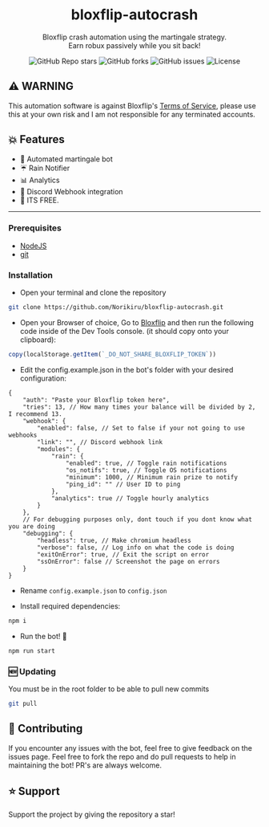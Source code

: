 <h1 align="center">bloxflip-autocrash</h1>
<p align="center">Bloxflip crash automation using the martingale strategy.<br>Earn robux passively while you sit back!</p>

<p align="center"><img alt="GitHub Repo stars" src="https://img.shields.io/github/stars/Norikiru/bloxflip-autocrash?color=yellow&style=flat-square"> <img alt="GitHub forks" src="https://img.shields.io/github/forks/Norikiru/bloxflip-autocrash?style=flat-square"> <img alt="GitHub issues" src="https://img.shields.io/github/issues/Norikiru/bloxflip-autocrash?style=flat-square"> <img alt="License" src="https://img.shields.io/badge/License-GPLv3-blue.svg?style=flat-square"></p>

## ⚠️ WARNING 
This automation software is against Bloxflip's [Terms of Service](https://bloxflip.com/terms "Terms of Service"), please use this at your own risk and I am not responsible for any terminated accounts.

## 💥 Features 
- 🤖 Automated martingale bot
- ☔ Rain Notifier
- 📊 Analytics
- 🏓 Discord Webhook integration
- 🤑 ITS FREE.

------------

### Prerequisites
- [NodeJS](https://nodejs.org/en/download/ "NodeJS v16.17.0^")
- [git](https://git-scm.com/downloads "git")

### Installation
- Open your terminal and clone the repository
```bash
git clone https://github.com/Norikiru/bloxflip-autocrash.git
```

- Open your Browser of choice, Go to [Bloxflip](http://bloxflip.com "Bloxflip") and then run the following code inside of the Dev Tools console. (it should copy onto your clipboard):
```js
copy(localStorage.getItem(`_DO_NOT_SHARE_BLOXFLIP_TOKEN`))
```

- Edit the config.example.json in the bot's folder with your desired configuration:
```jsonc
{
    "auth": "Paste your Bloxflip token here",
    "tries": 13, // How many times your balance will be divided by 2, I recommend 13.
    "webhook": {
        "enabled": false, // Set to false if your not going to use webhooks
        "link": "", // Discord webhook link
        "modules": {
            "rain": {
                "enabled": true, // Toggle rain notifications
                "os_notifs": true, // Toggle OS notifications
                "minimum": 1000, // Minimum rain prize to notify
                "ping_id": "" // User ID to ping
            },
            "analytics": true // Toggle hourly analytics
        }
    },
    // For debugging purposes only, dont touch if you dont know what you are doing
    "debugging": {
        "headless": true, // Make chromium headless
        "verbose": false, // Log info on what the code is doing
        "exitOnError": true, // Exit the script on error
        "ssOnError": false // Screenshot the page on errors
    }
}
```

- Rename `config.example.json` to `config.json`

- Install required dependencies:
```bash
npm i
```

- Run the bot! 🚀
```bash
npm run start
```

### 🆕 Updating
You must be in the root folder to be able to pull new commits
```bash
git pull
```

## 💖 Contributing
If you encounter any issues with the bot, feel free to give feedback on the issues page.
Feel free to fork the repo and do pull requests to help in maintaining the bot! PR's are always welcome.

## ⭐ Support
Support the project by giving the repository a star!

